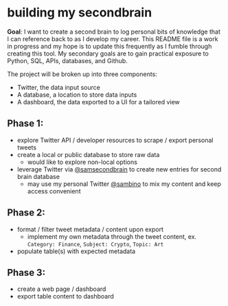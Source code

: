 # building my secondbrain
**Goal**: I want to create a second brain to log personal bits of knowledge that I can reference back to as I develop my career. This README file is a work in progress and my hope is to update this frequently as I fumble through creating this tool. My secondary goals are to gain practical exposure to Python, SQL, APIs, databases, and Github. 

The project will be broken up into three components:
- Twitter, the data input source
- A database, a location to store data inputs
- A dashboard, the data exported to a UI for a tailored view

## Phase 1:
- explore Twitter API / developer resources to scrape / export personal tweets 
- create a local or public database to store raw data
  - would like to explore non-local options 
- leverage Twitter via [@samsecondbrain](https://twitter.com/samsecondbrain) to create new entries for second brain database
  - may use my personal Twitter [@sambino](https://twitter.com/sambino) to mix my content and keep access convenient

## Phase 2: 
- format / filter tweet metadata / content upon export
  - implement my own metadata through the tweet content, ex. `Category: Finance`, `Subject: Crypto`, `Topic: Art`
- populate table(s) with expected metadata

## Phase 3: 
- create a web page / dashboard 
- export table content to dashboard


